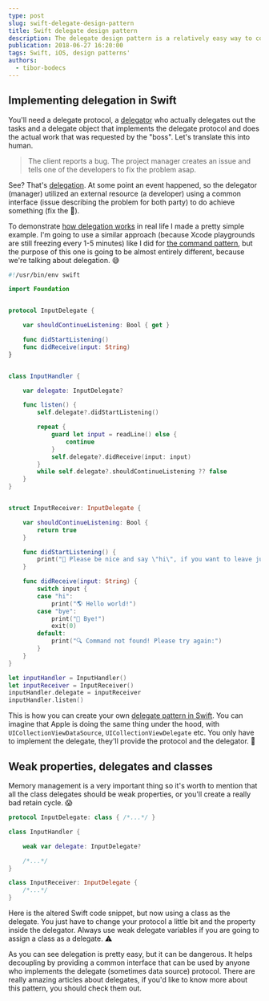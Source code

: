 ```yaml
---
type: post
slug: swift-delegate-design-pattern
title: Swift delegate design pattern
description: The delegate design pattern is a relatively easy way to communicate between two objects through a common interface, protocol in Swift.
publication: 2018-06-27 16:20:00
tags: Swift, iOS, design patterns'
authors:
  - tibor-bodecs
---
```


## Implementing delegation in Swift

You'll need a delegate protocol, a [delegator](https://blog.bobthedeveloper.io/the-meaning-of-delegate-in-swift-347eaa9674d) who actually delegates out the tasks and a delegate object that implements the delegate protocol and does the actual work that was requested by the "boss". Let's translate this into human.

> The client reports a bug. The project manager creates an issue and tells one of the developers to fix the problem asap.

See? That's [delegation](http://www.andrewcbancroft.com/2015/03/26/what-is-delegation-a-swift-developers-guide/). At some point an event happened, so the delegator (manager) utilized an external resource (a developer) using a common interface (issue describing the problem for both party) to do achieve something (fix the 🐛).

To demonstrate [how delegation works](https://www.andrewcbancroft.com/2015/04/08/how-delegation-works-a-swift-developer-guide/) in real life I made a pretty simple example. I'm going to use a similar approach (because Xcode playgrounds are still freezing every 1-5 minutes) like I did for [the command pattern](https://theswiftdev.com/2018/06/13/swift-command-design-pattern/), but the purpose of this one is going to be almost entirely different, because we're talking about delegation. 😅

```swift
#!/usr/bin/env swift

import Foundation


protocol InputDelegate {

    var shouldContinueListening: Bool { get }

    func didStartListening()
    func didReceive(input: String)
}


class InputHandler {

    var delegate: InputDelegate?

    func listen() {
        self.delegate?.didStartListening()

        repeat {
            guard let input = readLine() else {
                continue
            }
            self.delegate?.didReceive(input: input)
        }
        while self.delegate?.shouldContinueListening ?? false
    }
}


struct InputReceiver: InputDelegate {

    var shouldContinueListening: Bool {
        return true
    }

    func didStartListening() {
        print("👻 Please be nice and say \"hi\", if you want to leave just tell me \"bye\":")
    }

    func didReceive(input: String) {
        switch input {
        case "hi":
            print("🌎 Hello world!")
        case "bye":
            print("👋 Bye!")
            exit(0)
        default:
            print("🔍 Command not found! Please try again:")
        }
    }
}

let inputHandler = InputHandler()
let inputReceiver = InputReceiver()
inputHandler.delegate = inputReceiver
inputHandler.listen()
```

This is how you can create your own [delegate pattern in Swift](https://www.appcoda.com/swift-delegate/). You can imagine that Apple is doing the same thing under the hood, with `UICollectionViewDataSource`, `UICollectionViewDelegate` etc. You only have to implement the delegate, they'll provide the protocol and the delegator. 🤔

## Weak properties, delegates and classes

Memory management is a very important thing so it's worth to mention that all the class delegates should be weak properties, or you'll create a really bad retain cycle. 😱

```swift
protocol InputDelegate: class { /*...*/ }

class InputHandler {

    weak var delegate: InputDelegate?

    /*...*/
}

class InputReceiver: InputDelegate {
    /*...*/
}
```

Here is the altered Swift code snippet, but now using a class as the delegate. You just have to change your protocol a little bit and the property inside the delegator. Always use weak delegate variables if you are going to assign a class as a delegate. ⚠️

As you can see delegation is pretty easy, but it can be dangerous. It helps decoupling by providing a common interface that can be used by anyone who implements the delegate (sometimes data source) protocol. There are really amazing articles about delegates, if you'd like to know more about this pattern, you should check them out.
